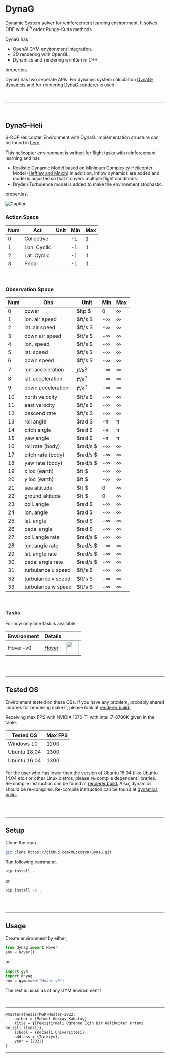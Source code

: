 # **DynaG**

Dynamic System solver for reinforcement learning environment. It solves ODE with $4^{th}$ order Runge-Kutta methods.

DynaG has

-   OpenAI GYM environment integration.
-   3D rendering with OpenGL.
-   Dynamics and rendering wrintten in C++

properties.

DynaG has two seperate APIs. For dynamic system calculation [DynaG-dynamcis](docs/dynamics.md) and for rendering [DynaG-renderer](docs/renderer.md) is used.

<br/>

---

<br/>

## **DynaG-Heli**

6-DOF Helicopter Environment with DynaG. Implementation structure can be found in [here](docs/helicopter.md).

This helicopter environment is written for flight tasks with reinforcement learning and has

-   Realistic Dynamic Model based on Minimum Complexity Helicopter Model ([Heffley and Mnich](https://robertheffley.com/docs/Sim_modeling/Heffley-Mnich--Minimum-Complexity%20Helicopter%20Simulation%20Math%20Model--NASA%20CR%20177476.pdf))
    In addition, inflow dynamics are added and model is adjusted so that it covers multiple flight conditions.
-   Dryden Turbulence model is added to make the environment stochastic.

properties.

![Caption](docs/ex.gif)

### **Action Space**

| Num | Act         | Unit | Min | Max |
| --- | ----------- | ---- | --- | --- |
| 0   | Collective  |      | -1  | 1   |
| 1   | Lon. Cyclic |      | -1  | 1   |
| 2   | Lat. Cyclic |      | -1  | 1   |
| 3   | Pedal       |      | -1  | 1   |

<br/>

### **Observation Space**

| Num | Obs                | Unit     | Min | Max |
| --- | ------------------ | -------- | --- | --- |
| 0   | power              | $hp $    | 0   | ∞   |
| 1   | lon. air speed     | $ft/s $  | -∞  | ∞   |
| 2   | lat. air speed     | $ft/s $  | -∞  | ∞   |
| 3   | down air speed     | $ft/s $  | -∞  | ∞   |
| 4   | lon. speed         | $ft/s $  | -∞  | ∞   |
| 5   | lat. speed         | $ft/s $  | -∞  | ∞   |
| 6   | down speed         | $ft/s $  | -∞  | ∞   |
| 7   | lon. acceleration  | $ft/s^2$ | -∞  | ∞   |
| 8   | lat. acceleration  | $ft/s^2$ | -∞  | ∞   |
| 9   | down acceleration  | $ft/s^2$ | -∞  | ∞   |
| 10  | north velocity     | $ft/s $  | -∞  | ∞   |
| 11  | east velocity      | $ft/s $  | -∞  | ∞   |
| 12  | descend rate       | $ft/s $  | -∞  | ∞   |
| 13  | roll angle         | $rad $   | -π  | π   |
| 14  | pitch angle        | $rad $   | -π  | π   |
| 15  | yaw angle          | $rad $   | -π  | π   |
| 16  | roll rate (body)   | $rad/s $ | -∞  | ∞   |
| 17  | pitch rate (body)  | $rad/s $ | -∞  | ∞   |
| 18  | yaw rate (body)    | $rad/s $ | -∞  | ∞   |
| 19  | x loc (earth)      | $ft $    | -∞  | ∞   |
| 20  | y loc (earth)      | $ft $    | -∞  | ∞   |
| 21  | sea altitude       | $ft $    | 0   | ∞   |
| 22  | ground altitude    | $ft $    | 0   | ∞   |
| 23  | coll. angle        | $rad $   | -∞  | ∞   |
| 24  | lon. angle         | $rad $   | -∞  | ∞   |
| 25  | lat. angle         | $rad $   | -∞  | ∞   |
| 26  | pedal angle        | $rad $   | -∞  | ∞   |
| 27  | coll. angle rate   | $rad/s $ | -∞  | ∞   |
| 28  | lon. angle rate    | $rad/s $ | -∞  | ∞   |
| 29  | lat. angle rate    | $rad/s $ | -∞  | ∞   |
| 30  | pedal angle rate   | $rad/s $ | -∞  | ∞   |
| 31  | turbulance u speed | $ft/s $  | -∞  | ∞   |
| 32  | turbulance v speed | $ft/s $  | -∞  | ∞   |
| 33  | turbulance w speed | $ft/s $  | -∞  | ∞   |

<br/>

### **Tasks**

For now only one task is available.

| Environment | Details | | 
| ----------- | ---------------------- | --- |
| Hover-v0    | [Hover](docs/hover.md) | [<img src="https://i.imgur.com/l6c1b3b.png" width="40"/>](https://drive.google.com/file/d/1Blu8M3lNC2bo0cO7vBqLDuoRY_dRFuZr/view?usp=sharing) |

<br/>
<br/>

---

## **Tested OS**

Environment tested on these OSs. If you have any problem, probably shared libraries for rendering
make it, please look at [renderer build.](docs/renderer_build.md)

Receiving max FPS with NVIDIA 1070-TI with Intel i7-8700K given in the table.

| Tested OS    | Max FPS |
| ------------ | ------- |
| Windows 10   | 1200    |
| Ubuntu 18.04 | 1300    |
| Ubuntu 16.04 | 1300    |

For the user who has lower than the version of Ubuntu 16.04 (like Ubuntu 14.04 etc.) or other Linux distros,
please re-compile dependent libraries. Re-compile instruction can be found at [renderer build.](docs/dynamics_build.md)
Also, dynamics should be re-compiled. Re-compile instruction can be found at [dynamics build.](docs/dynamics_build.md)

<br/>
<br/>

---

## **Setup**

Clone the repo.

```bash
git clone https://github.com/MGokcayK/DynaG.git
```

Run following command.

```bash
pip install .
```

or

```bash
pip install -e .
```

<br/>
<br/>

---

## **Usage**

Create environment by either,

```python
from dynag import Hover
env = Hover()
```

or

```python
import gym
import dnyag
env = gym.make("Hover-v0")
```

The rest is usual as of any GYM environment !

<br/>

---

```
@mastersthesis{MGK-Master-2022,
    author = {Mehmet Gökçay Kabataş},
    title = {{Pekiştirmeli Öğrenme İçin Bir Helikopter Ortamı Geliştirilmesi}},
    school = {Kocaeli Üniversitesi},
    address = {Türkiye},
    year = {2022}
}
```

---
